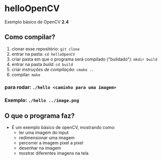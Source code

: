 # helloOpenCV
Exemplo básico de OpenCV **2.4**


## Como compilar?
1. clonar esse repositório: `git clone `
1. entrar na pasta: `cd helloOpenCV`
2. criar pasta em que o programa será compilado ("buildado"): `mkdir build`
3. entrar na pasta *build*: `cd build`
4. criar *instruções de compilação*: `cmake ..`
5. compilar: `make`
### para rodar: `./hello <caminho para uma imagem>`
### Exemplo: `./hello ../image.png`


## O que o programa faz?
- É um exemplo básico de openCV, mostrando como:
  - ler uma imagem do input
  - redimensionar uma imagem
  - percorrer a imagem pixel a pixel
  - desenhar na imagem
  - mostrar diferentes imagens na tela
